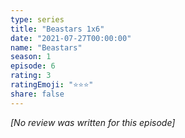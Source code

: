 ```yaml
---
type: series
title: "Beastars 1x6"
date: "2021-07-27T00:00:00"
name: "Beastars"
season: 1
episode: 6
rating: 3
ratingEmoji: "⭐️⭐️⭐️"
share: false
---
```


_[No review was written for this episode]_

